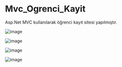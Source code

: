 # Mvc_Ogrenci_Kayit

Asp.Net MVC kullanılarak öğrenci kayıt sitesi yapılmıştır.

![image](https://github.com/SelcukKoseoglu/Mvc_Ogrenci_Kayit/assets/88780350/41647513-e41f-484c-b9b8-1a4af06dc7fa)

![image](https://github.com/SelcukKoseoglu/Mvc_Ogrenci_Kayit/assets/88780350/fd4db6c8-ae7f-4430-8ce0-d8f4622ea893)

![image](https://github.com/SelcukKoseoglu/Mvc_Ogrenci_Kayit/assets/88780350/f08ee586-7663-4e4a-8465-9f8c6a273a28)

![image](https://github.com/SelcukKoseoglu/Mvc_Ogrenci_Kayit/assets/88780350/7fd8d275-2371-40ae-b3f2-0d129b1f5c82)



